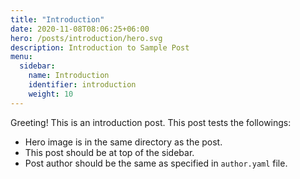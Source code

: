 ```yaml
---
title: "Introduction"
date: 2020-11-08T08:06:25+06:00
hero: /posts/introduction/hero.svg
description: Introduction to Sample Post
menu:
  sidebar:
    name: Introduction
    identifier: introduction
    weight: 10
---
```


Greeting! This is an introduction post. This post tests the followings:

- Hero image is in the same directory as the post.
- This post should be at top of the sidebar.
- Post author should be the same as specified in `author.yaml` file.
